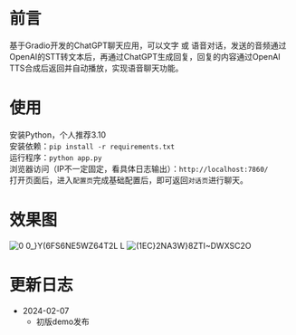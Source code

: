 # 前言

基于Gradio开发的ChatGPT聊天应用，可以文字 或 语音对话，发送的音频通过OpenAI的STT转文本后，再通过ChatGPT生成回复，回复的内容通过OpenAI TTS合成后返回并自动播放，实现语音聊天功能。  

# 使用

安装Python，个人推荐3.10  
安装依赖：`pip install -r requirements.txt`  
运行程序：`python app.py`  
浏览器访问（IP不一定固定，看具体日志输出）：`http://localhost:7860/`  
打开页面后，进入`配置页`完成基础配置后，即可返回`对话页`进行聊天。  

# 效果图
![0 0_}Y(6FS6NE5WZ64T2L L](https://github.com/Ikaros-521/voice_talk_chatgpt/assets/40910637/1f8620a6-5575-4694-83a2-556f118da6df)
![(1EC}2NA3W}8ZTI~DWXSC2O](https://github.com/Ikaros-521/voice_talk_chatgpt/assets/40910637/02c5e89c-2b90-4a48-b4e5-e1f560c261dc)


# 更新日志

- 2024-02-07
    - 初版demo发布
